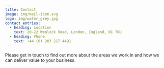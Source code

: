 ```yaml
---
title: Contact
image: img/mail-icon.svg
logo: img/water_grey.jpg
contact_entries:
  - heading: Location
    text: 20-22 Wenlock Road, London, England, N1 7GU
  - heading: Phone
    text: +44 (0) 203 217 4491
---
```

Please get in touch to find out more about the areas we work in and how we can deliver value to your business.